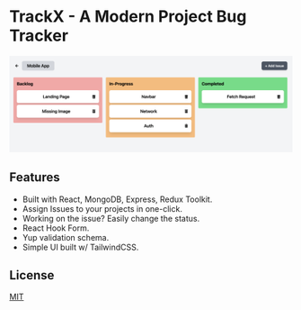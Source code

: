 # TrackX - A Modern Project Bug Tracker

![Project Image](https://github.com/aeghin/trackX/blob/main/client/src/assets/IssueDetails.png)

## Features

- Built with React, MongoDB, Express, Redux Toolkit.
- Assign Issues to your projects in one-click.
- Working on the issue? Easily change the status. 
- React Hook Form.
- Yup validation schema.
- Simple UI built w/ TailwindCSS.

## License

[MIT](https://choosealicense.com/licenses/mit/)